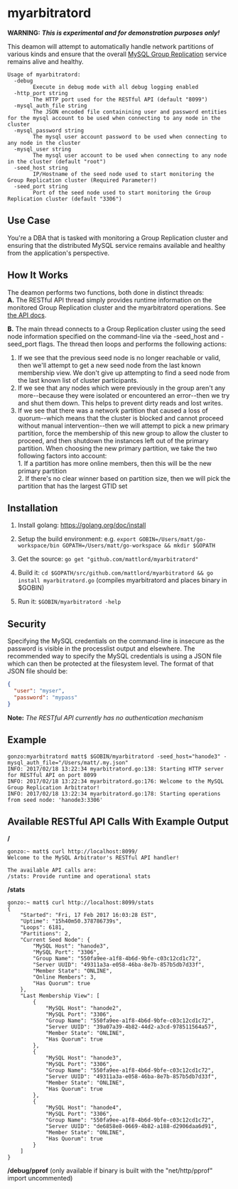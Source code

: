 # myarbitratord

**WARNING:** **_This is *experimental* and for demonstration purposes only!_**

This deamon will attempt to automatically handle network partitions of various kinds and ensure that the overall
[MySQL Group Replication](https://www.mysql.com/products/enterprise/high_availability.html) service remains alive and healthy.  

```
Usage of myarbitratord:
  -debug
    	Execute in debug mode with all debug logging enabled
  -http_port string
    	The HTTP port used for the RESTful API (default "8099")
  -mysql_auth_file string
    	The JSON encoded file containining user and password entities for the mysql account to be used when connecting to any node in the cluster
  -mysql_password string
    	The mysql user account password to be used when connecting to any node in the cluster
  -mysql_user string
    	The mysql user account to be used when connecting to any node in the cluster (default "root")
  -seed_host string
    	IP/Hostname of the seed node used to start monitoring the Group Replication cluster (Required Parameter!)
  -seed_port string
    	Port of the seed node used to start monitoring the Group Replication cluster (default "3306")
```


## Use Case
You're a DBA that is tasked with monitoring a Group Replication cluster and ensuring that the distributed MySQL service remains available and healthy from the application's perspective. 


## How It Works
The deamon performs two functions, both done in distinct threads:    
**A.** The RESTful API thread simply provides runtime information on the monitored Group Replication cluster and the myarbitratord operations. See [the API docs](#available-restful-api-calls-with-example-output).

**B.** The main thread connects to a Group Replication cluster using the seed node information specified on the command-line via the -seed_host and -seed_port flags. The thread then loops and performs the following actions:    
  1. If we see that the previous seed node is no longer reachable or valid, then we'll attempt to get a new seed node from the last known membership view. We don't give up attempting to find a seed node from the last known list of cluster participants.    
  2. If we see that any nodes which were previously in the group aren't any more--because they were isolated or encountered an error--then we try and shut them down. This helps to prevent dirty reads and lost writes.     
  3. If we see that there was a network partition that caused a loss of quorum--which means that the cluster is blocked and cannot proceed without manual intervention--then we will attempt to pick a new primary partition, force the membership of this new group to allow the cluster to proceed, and then shutdown the instances left out of the primary partition.  When choosing the new primary partition, we take the two following factors into account:    
    1. If a partition has more online members, then this will be the new primary partition    
    2. If there's no clear winner based on partition size, then we will pick the partition that has the largest GTID set 


## Installation
1. Install golang: https://golang.org/doc/install

2. Setup the build environment: e.g. `export GOBIN=/Users/matt/go-workspace/bin GOPATH=/Users/matt/go-workspace && mkdir $GOPATH`

3. Get the source: `go get "github.com/mattlord/myarbitratord"`

4. Build it: `cd $GOPATH/src/github.com/mattlord/myarbitratord && go install myarbitratord.go` (compiles myarbitratord and places binary in $GOBIN)

5. Run it: `$GOBIN/myarbitratord -help`


## Security
Specifying the MySQL credentials on the command-line is insecure as the password is visible in the processlist output and elsewhere. The recommended way to specify the MySQL credentials is using a JSON file which can then be protected at the filesystem level. The format of that JSON file should be:
```json
{
  "user": "myser",
  "password": "mypass"
}
```

**Note:** _The RESTful API currently has no authentication mechanism_


## Example
```
gonzo:myarbitratord matt$ $GOBIN/myarbitratord -seed_host="hanode3" -mysql_auth_file="/Users/matt/.my.json"
INFO: 2017/02/18 13:22:34 myarbitratord.go:138: Starting HTTP server for RESTful API on port 8099
INFO: 2017/02/18 13:22:34 myarbitratord.go:176: Welcome to the MySQL Group Replication Arbitrator!
INFO: 2017/02/18 13:22:34 myarbitratord.go:178: Starting operations from seed node: 'hanode3:3306'
```

## Available RESTful API Calls With Example Output
**/**
```
gonzo:~ matt$ curl http://localhost:8099/
Welcome to the MySQL Arbitrator's RESTful API handler!

The available API calls are:
/stats: Provide runtime and operational stats
```

**/stats**
```
gonzo:~ matt$ curl http://localhost:8099/stats
{
    "Started": "Fri, 17 Feb 2017 16:03:28 EST",
    "Uptime": "15h40m50.378786739s",
    "Loops": 6181,
    "Partitions": 2,
    "Current Seed Node": {
        "MySQL Host": "hanode3",
        "MySQL Port": "3306",
        "Group Name": "550fa9ee-a1f8-4b6d-9bfe-c03c12cd1c72",
        "Server UUID": "49311a3a-e058-46ba-8e7b-857b5db7d33f",
        "Member State": "ONLINE",
        "Online Members": 3,
        "Has Quorum": true
    },
    "Last Membership View": [
        {
            "MySQL Host": "hanode2",
            "MySQL Port": "3306",
            "Group Name": "550fa9ee-a1f8-4b6d-9bfe-c03c12cd1c72",
            "Server UUID": "39a07a39-4b82-44d2-a3cd-978511564a57",
            "Member State": "ONLINE",
            "Has Quorum": true
        },
        {
            "MySQL Host": "hanode3",
            "MySQL Port": "3306",
            "Group Name": "550fa9ee-a1f8-4b6d-9bfe-c03c12cd1c72",
            "Server UUID": "49311a3a-e058-46ba-8e7b-857b5db7d33f",
            "Member State": "ONLINE",
            "Has Quorum": true
        },
        {
            "MySQL Host": "hanode4",
            "MySQL Port": "3306",
            "Group Name": "550fa9ee-a1f8-4b6d-9bfe-c03c12cd1c72",
            "Server UUID": "de6858e8-0669-4b82-a188-d2906daa6d91",
            "Member State": "ONLINE",
            "Has Quorum": true
        }
    ]
}
```

**/debug/pprof** (only available if binary is built with the "net/http/pprof" import uncommented)
